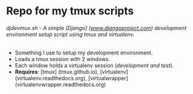 # Repo for my tmux scripts

###### djdevmux.sh - A simple [Django] (www.djangoproject.com) development environment setup script using tmux and virtualenv.  
* Something I use to setup my development environment.
* Loads a tmux session with 2 windows.  
* Each window holds a virtualenv session (*development and test*).
* **Requires**: [tmux] (tmux.github.io), [virtualenv] (virtualenv.readthedocs.org), [virtualwrapper] (virtualenvwrapper.readthedocs.org)
